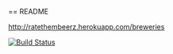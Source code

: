 == README

http://ratethembeerz.herokuapp.com/breweries

[![Build Status](https://travis-ci.org/broileri/wadror2014.png?branch=master)](https://travis-ci.org/broileri/wadror2014)
